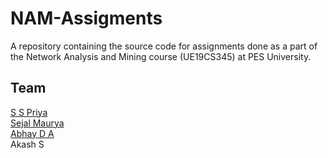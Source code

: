 # NAM-Assigments
A repository containing the source code for assignments done as a part of the Network Analysis and Mining course (UE19CS345) at PES University.

## Team
[S S Priya](https://github.com/priyaasuresh) <br>
[Sejal Maurya](https://github.com/sejal-m) <br>
[Abhay D A](https://github.com/Abhayda007) <br>
Akash S
